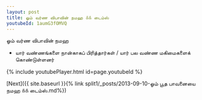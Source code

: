 ```yaml
---
layout: post
title: ஓம் வர்ண விபாவின் நமஹ ௧௧ டைம்ஸ்
youtubeId: 1aumG3fOMVQ
---
```

 
 
 ஓம் வர்ண விபாவின் நமஹ  
 
 -  யார் வண்ணங்களை நான்காகப் பிரித்தார்கள் / யார் பல வண்ண மகிமைகளைக் கொண்டுள்ளனர் 
 
  
 
  
 
 
 
 
 
 


{% include youtubePlayer.html id=page.youtubeId %}
 
[Next]({{ site.baseurl }}{% link  split1/_posts/2013-09-10-ஓம் பூத பாவனையை நமஹ ௧௧ டைம்ஸ்.md%})
 
